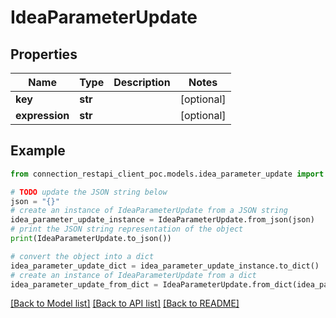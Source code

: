 # IdeaParameterUpdate


## Properties

Name | Type | Description | Notes
------------ | ------------- | ------------- | -------------
**key** | **str** |  | [optional] 
**expression** | **str** |  | [optional] 

## Example

```python
from connection_restapi_client_poc.models.idea_parameter_update import IdeaParameterUpdate

# TODO update the JSON string below
json = "{}"
# create an instance of IdeaParameterUpdate from a JSON string
idea_parameter_update_instance = IdeaParameterUpdate.from_json(json)
# print the JSON string representation of the object
print(IdeaParameterUpdate.to_json())

# convert the object into a dict
idea_parameter_update_dict = idea_parameter_update_instance.to_dict()
# create an instance of IdeaParameterUpdate from a dict
idea_parameter_update_from_dict = IdeaParameterUpdate.from_dict(idea_parameter_update_dict)
```
[[Back to Model list]](../README.md#documentation-for-models) [[Back to API list]](../README.md#documentation-for-api-endpoints) [[Back to README]](../README.md)


